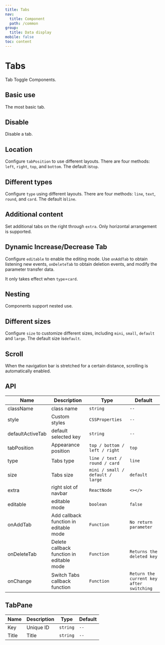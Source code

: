 ```yaml
---
title: Tabs
nav:
  title: Component
  path: /common
group:
  title: Data display
mobile: false
toc: content
---
```


# Tabs

Tab Toggle Components.

## Basic use

The most basic tab.

<code src="./demos/index1.tsx"></code>

## Disable

Disable a tab.

<code src="./demos/index6.tsx"></code>

## Location

Configure `tabPosition` to use different layouts. There are four methods: `left`, `right`, `top`, and `bottom`. The default is`top`.

<code src="./demos/index2.tsx"></code>

## Different types

Configure `type` using different layouts. There are four methods: `line`, `text`, `round`, and `card`. The default is`line`.

<code src="./demos/index3.tsx"></code>

## Additional content

Set additional tabs on the right through `extra`. Only horizontal arrangement is supported.

<code src="./demos/index4.tsx"></code>

## Dynamic Increase/Decrease Tab

Configure `editable` to enable the editing mode. Use `onAddTab` to obtain listening new events, `onDeleteTab` to obtain deletion events, and modify the parameter transfer data.

It only takes effect when `type`=`card`.

<code src="./demos/index5.tsx"></code>

## Nesting

Components support nested use.

<code src="./demos/index7.tsx"></code>

## Different sizes

Configure `size` to customize different sizes, including `mini`, `small`, `default` and `large`. The default size is`default`.

<code src="./demos/index8.tsx"></code>

## Scroll

When the navigation bar is stretched for a certain distance, scrolling is automatically enabled.

<code src="./demos/index9.tsx"></code>

## API

| Name             | Description                               | Type                             | Default                                  |
| ---------------- | ----------------------------------------- | -------------------------------- | ---------------------------------------- |
| className        | class name                                | `string`                         | `--`                                     |
| style            | Custom styles                             | `CSSProperties`                  | `--`                                     |
| defaultActiveTab | default selected key                      | `string`                         | `--`                                     |
| tabPosition      | Appearance position                       | `top / bottom / left / right`    | `top`                                    |
| type             | Tabs type                                 | `line / text / round / card`     | `line`                                   |
| size             | Tabs size                                 | `mini / small / default / large` | `default`                                |
| extra            | right slot of navbar                      | `ReactNode`                      | `<></>`                                  |
| editable         | editable mode                             | `boolean`                        | `false`                                  |
| onAddTab         | Add callback function in editable mode    | `Function`                       | `No return parameter`                    |
| onDeleteTab      | Delete callback function in editable mode | `Function`                       | `Returns the deleted key`                |
| onChange         | Switch Tabs callback function             | `Function`                       | `Return the current key after switching` |

## TabPane

| Name  | Description | Type     | Default |
| ----- | ----------- | -------- | ------- |
| Key   | Unique ID   | `string` | `--`    |
| Title | Title       | `string` | `--`    |
